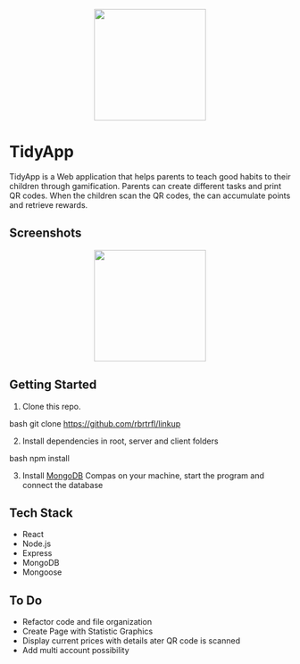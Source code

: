 
<p align="center">
<img src="../../client/src/assets/logo.png" width="200px">
</p>

# TidyApp

TidyApp is a Web application that helps parents to teach good habits to their children through gamification. Parents can create different tasks and print QR codes. When the children scan the QR codes, the can accumulate points and retrieve rewards. 

## Screenshots
<p align="center">
<img src="../../client/src/assets/TidyApp-computer-mock.jpg" width="200px">
</p>

## Getting Started 

1. Clone this repo.

bash git clone https://github.com/rbrtrfl/linkup
    

2. Install dependencies in root, server and client folders

bash npm install

3. Install [MongoDB](https://www.mongodb.com/products/compass) Compas on your machine, start the program and connect the database 

## Tech Stack
* React
* Node.js
* Express
* MongoDB
* Mongoose

## To Do
<ul>
<li>Refactor code and file organization</li>
<li>Create Page with Statistic Graphics</li>
<li>Display current prices with details ater QR code is scanned</li>
<li>Add multi account possibility</li>
</ul>